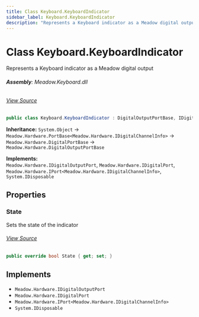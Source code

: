```yaml
---
title: Class Keyboard.KeyboardIndicator
sidebar_label: Keyboard.KeyboardIndicator
description: "Represents a Keyboard indicator as a Meadow digital output"
---
```

# Class Keyboard.KeyboardIndicator
Represents a Keyboard indicator as a Meadow digital output

###### **Assembly**: Meadow.Keyboard.dll
###### [View Source](https://github.com/WildernessLabs/Meadow.Foundation.git/blob/develop/Source/Meadow.Foundation.Peripherals/Sensors.Hid.Keyboard/Driver/Keyboard.KeyboardIndicator.cs#L12)
```csharp title="Declaration"
public class Keyboard.KeyboardIndicator : DigitalOutputPortBase, IDigitalOutputPort, IDigitalPort, IPort<IDigitalChannelInfo>, IDisposable
```
**Inheritance:** `System.Object` -> `Meadow.Hardware.PortBase<Meadow.Hardware.IDigitalChannelInfo>` -> `Meadow.Hardware.DigitalPortBase` -> `Meadow.Hardware.DigitalOutputPortBase`

**Implements:**  
`Meadow.Hardware.IDigitalOutputPort`, `Meadow.Hardware.IDigitalPort`, `Meadow.Hardware.IPort<Meadow.Hardware.IDigitalChannelInfo>`, `System.IDisposable`

## Properties
### State
Sets the state of the indicator
###### [View Source](https://github.com/WildernessLabs/Meadow.Foundation.git/blob/develop/Source/Meadow.Foundation.Peripherals/Sensors.Hid.Keyboard/Driver/Keyboard.KeyboardIndicator.cs#L19)
```csharp title="Declaration"
public override bool State { get; set; }
```

## Implements

* `Meadow.Hardware.IDigitalOutputPort`
* `Meadow.Hardware.IDigitalPort`
* `Meadow.Hardware.IPort<Meadow.Hardware.IDigitalChannelInfo>`
* `System.IDisposable`
